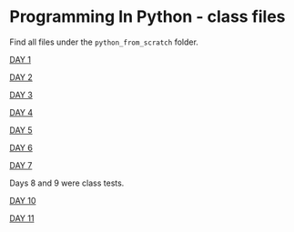 # Programming In Python - class files

Find all files under the ```python_from_scratch``` folder.

[DAY 1](https://github.com/BALaka-18/Programming-In-Python---class-files/blob/main/python_from_scratch/Day_1_data_structures.py)

[DAY 2](https://github.com/BALaka-18/Programming-In-Python---class-files/blob/main/python_from_scratch/Day_2_data_structures2.py)

[DAY 3](https://github.com/BALaka-18/Programming-In-Python---class-files/blob/main/python_from_scratch/Day_3_coding_problems.py)

[DAY 4](https://github.com/BALaka-18/Programming-In-Python---class-files/blob/main/python_from_scratch/Day_4_data_structures_and_loops.py)

[DAY 5](https://github.com/BALaka-18/Programming-In-Python---class-files/blob/main/python_from_scratch/Day_5_functions.py)

[DAY 6](https://github.com/BALaka-18/Programming-In-Python---class-files/blob/main/python_from_scratch/Day_6_functions_coding_problems.py)

[DAY 7](https://github.com/BALaka-18/Programming-In-Python---class-files/blob/main/python_from_scratch/Day_7_functions_contd.py)

Days 8 and 9 were class tests.

[DAY 10](https://github.com/BALaka-18/Programming-In-Python---class-files/blob/main/python_from_scratch/Day_10_OOP.py)

[DAY 11](https://github.com/BALaka-18/Programming-In-Python---class-files/blob/main/python_from_scratch/Day_11_OOP_contd.py)
